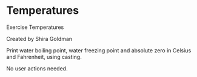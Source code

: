 # Temperatures

Exercise Temperatures

Created by Shira Goldman

Print water boiling point, water freezing point and absolute zero in Celsius and Fahrenheit, using casting.

No user actions needed.

